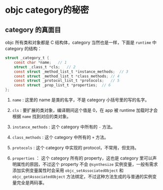# objc  category的秘密



## category 的真面目

objc 所有类和对象都是 C 结构体，category 当然也是一样，下面是 `runtime` 中 category 的结构：

```c
struct _category_t {
	const char *name;	// 1
  	struct _class_t *cls;	// 2
  	const struct _method_list_t *instance_methods;	// 3
  	const struct _method_list_t *class_methods;	// 4
   	const struct _protocol_list_t *protocols;	// 5
  	const struct _prop_list_t *properties;	// 6
};
```

1. `name` :   这里的 name 是类的名字，不是 category 小括号里的写的名字。

2. `cls` :   要扩展的类对象，编译期间这个值是 0，在 app 被 runtime 加载时才会根据 `name` 找到对应的类对象。

3. `instance_methods` :   这个 category 中所有的 `-` 方法。

4. `class_methods` :   这个 category 中所有的 `+` 方法。

5. `protocols` :   这个 category 中实现的 protocol，不常用，但支持。

6. `properties` ：  这个 category 所有的 property，这也是 category 里可以声明属性的原因，不过这个 property 不会 `@synthesize` 实例变量，一般有需求添加实例变量属性时会采用 `objc_setAssociatedObject` 和 `objc_getAssociatedObject` 方法绑定，不过这种方法生成的与普通的实例变量完全是两码事。

   ​

   ​

   ​
